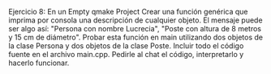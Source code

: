 Ejercicio 8:
En un Empty qmake Project
Crear una función genérica que imprima por consola una descripción de cualquier objeto.
El mensaje puede ser algo así: "Persona con nombre Lucrecia", "Poste con altura de 8 metros y 15 cm de diámetro".
Probar esta función en main utilizando dos objetos de la clase Persona y dos objetos de la clase Poste.
Incluir todo el código fuente en el archivo main.cpp.
Pedirle al chat el código, interpretarlo y hacerlo funcionar.